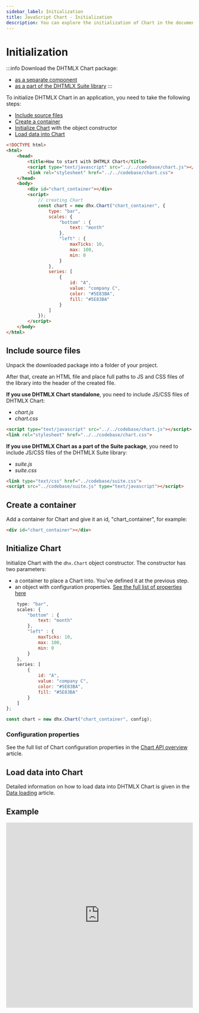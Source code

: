 ```yaml
---
sidebar_label: Initialization
title: JavaScript Chart - Initialization 
description: You can explore the initialization of Chart in the documentation of the DHTMLX JavaScript UI library. Browse developer guides and API reference, try out code examples and live demos, and download a free 30-day evaluation version of DHTMLX Suite.
---
```


# Initialization

:::info
Download the DHTMLX Chart package:

- [as a separate component](https://dhtmlx.com/docs/products/dhtmlxChart/download.shtml)
- [as a part of the DHTMLX Suite library](https://dhtmlx.com/docs/products/dhtmlxSuite/download.shtml)
:::

To initialize DHTMLX Chart in an application, you need to take the following steps:

- [Include source files](#include-source-files)
- [Create a container](#create-a-container)
- [Initialize Chart](#initialize-chart) with the object constructor
- [Load data into Chart](#load-data-into-chart)

```html
<!DOCTYPE html>
<html>
    <head>
        <title>How to start with DHTMLX Chart</title>         
        <script type="text/javascript" src="../../codebase/chart.js"></script>
        <link rel="stylesheet" href="../../codebase/chart.css">
    </head>
    <body>
    	<div id="chart_container"></div>
        <script>
            // creating Chart 
            const chart = new dhx.Chart("chart_container", {
    			type: "bar",
				scales: {
					"bottom" : {
						text: "month"
					},
					"left" : {
						maxTicks: 10,
						max: 100,
						min: 0
					}
				},
				series: [
					{
						id: "A",
						value: "company C",
						color: "#5E83BA",						
						fill: "#5E83BA"						
					}
				]
			});
        </script>
    </body>
</html>
```

## Include source files

Unpack the downloaded package into a folder of your project.

After that, create an HTML file and place full paths to JS and CSS files of the library into the header of the created file.

**If you use DHTMLX Chart standalone**, you need to include JS/CSS files of DHTMLX Chart:

- *chart.js*
- *chart.css*

```html
<script type="text/javascript" src="../../codebase/chart.js"></script>
<link rel="stylesheet" href="../../codebase/chart.css">
```

**If you use DHTMLX Chart as a part of the Suite package**, you need to include JS/CSS files of the DHTMLX Suite library:

- *suite.js*
- *suite.css*

```html
<link type="text/css" href="../codebase/suite.css">
<script src="../codebase/suite.js" type="text/javascript"></script>
```

## Create a container 

Add a container for Chart and give it an id, "chart_container", for example: 

```html
<div id="chart_container"></div>
```

## Initialize Chart

Initialize Chart with the `dhx.Chart` object constructor. The constructor has two parameters:

- a container to place a Chart into. You've defined it at the previous step.
- an object with configuration properties. [See the full list of properties here](chart/api/api_overview.md#properties)

```javascript
	type: "bar",
    scales: {
    	"bottom" : {
    		text: "month"
    	},
    	"left" : {
    		maxTicks: 10,
    		max: 100,
    		min: 0
    	}
    },
    series: [
    	{
    		id: "A",
    		value: "company C",
    		color: "#5E83BA",						
    		fill: "#5E83BA"						
    	}
    ]
};

const chart = new dhx.Chart("chart_container", config);
```

### Configuration properties

See the full list of Chart configuration properties in the [Chart API overview](chart/api/api_overview.md#properties) article.

## Load data into Chart

Detailed information on how to load data into DHTMLX Chart is given in the [Data loading](chart/data_loading.md) article.

## Example

<iframe src="https://snippet.dhtmlx.com/id9nbujd?mode=js" frameborder="0" class="snippet_iframe" width="100%" height="500"></iframe>
